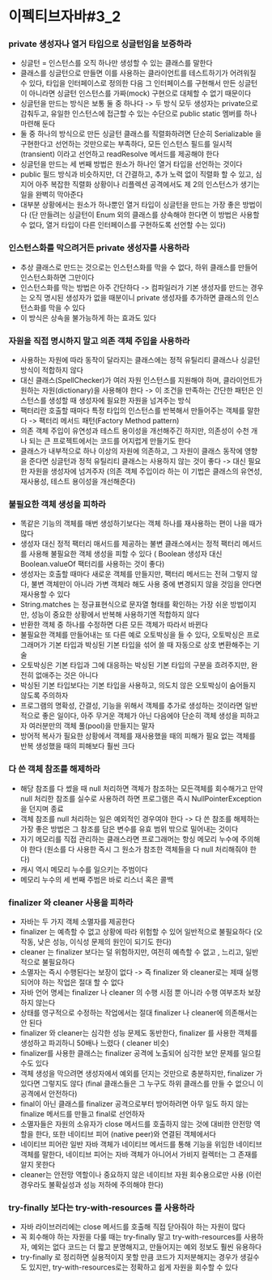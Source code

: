 # 이펙티브자바#3_2
### private 생성자나 열거 타입으로 싱글턴임을 보증하라
* 싱글턴 = 인스턴스를 오직 하나만 생성할 수 있는 클래스를 말한다
* 클래스를 싱글턴으로 만들면 이를 사용하는 클라이언트를 테스트하기가 어려워질 수 있다, 타입을 인터페이스로 정의한 다음 그 인터페이스를 구현해서 만든 싱글턴이 아니라면 싱글턴 인스턴스를 가짜(mock) 구현으로 대체할 수 없기 때문이다
* 싱글턴을 만드는 방식은 보통 둘 중 하나다 -> 두 방식 모두 생성자는 private으로 감춰두고, 유일한 인스턴스에 접근할 수 있는 수단으로 public static 멤버를 하나 마련해 둔다
* 둘 중 하나의 방식으로 만든 싱글턴 클래스를 직렬화하려면 단순히 Serializable 을 구현한다고 선언하는 것만으로는 부족하다, 모든 인스턴스 필드를 일시적(transient) 이라고 선언하고 readResolve 메서드를 제공해야 한다
* 싱글턴을 만드는 세 번째 방법은 원소가 하나인 열거 타입을 선언하는 것이다
* public 필드 방식과 비슷하지만, 더 간결하고, 추가 노력 없이 직렬화 할 수 있고, 심지어 아주 복잡한 직렬화 상황이나 리플렉션 공격에서도 제 2의 인스턴스가 생기는 일을 완벽히 막아준다
* 대부분 상황에서는 원소가 하나뿐인 열거 타입이 싱글턴을 만드는 가장 좋은 방법이다 (단 만들려는 싱글턴이 Enum 외의 클래스를 상속해야 한다면 이 방법은 사용할 수 없다, 열거 타입이 다른 인터페이스를 구현하도록 선언할 수는 있다)

### 인스턴스화를 막으려거든 private 생성자를 사용하라
* 추상 클래스로 만드는 것으로는 인스턴스화를 막을 수 없다, 하위 클래스를 만들어 인스턴스화하면 그만이다
* 인스턴스화를 막는 방법은 아주 간단하다 -> 컴파일러가 기본 생성자를 만드는 경우는 오직 명시된 생성자가 없을 때분이니 private 생성자를 추가하면 클래스의 인스턴스화를 막을 수 있다
* 이 방식은 상속을 불가능하게 하는 효과도 있다

### 자원을 직접 명시하지 말고 의존 객체 주입을 사용하라
* 사용하는 자원에 따라 동작이 달라지는 클래스에는 정적 유틸리티 클래스나 싱글턴 방식이 적합하지 않다
* 대신 클래스(SpellChecker)가 여러 자원 인스턴스를 지원해야 하며, 클라이언트가 원하는 자원(dictionary)을 사용해야 한다 -> 이 조건을 만족하는 간단한 패턴은 인스턴스를 생성할 때 생성자에 필요한 자원을 넘겨주는 방식
* 팩터리란 호출할 때마다 특정 타입의 인스턴스를 반복해서 만들어주는 객체를 말한다 -> 팩터리 메서드 패턴(Factory Method pattern)
* 의존 객체 주입이 유연성과 테스트 용이성을 개선해주긴 하지만, 의존성이 수천 개나 되는 큰 프로젝트에서는 코드를 어지럽게 만들기도 한다
* 클래스가 내부적으로 하나 이상의 자원에 의존하고, 그 자원이 클래스 동작에 영향을 준다면 싱글턴과 정적 유틸리티 클래스는 사용하지 않는 것이 좋다 -> 대신 필요한 자원을 생성자에 넘겨주자 (의존 객체 주입이라 하는 이 기법은 클래스의 유연성, 재사용성, 테스트 용이성을 개선해준다)

### 불필요한 객체 생성을 피하라
* 똑같은 기능의 객체를 매번 생성하기보다는 객체 하나를 재사용하는 편이 나을 때가 많다
* 생성자 대신 정적 팩터리 매서드를 제공하는 불변 클래스에서는 정적 팩터리 메서드를 사용해 불필요한 객체 생성을 피할 수 있다 ( Boolean 생성자 대신 Boolean.valueOf 팩터리를 사용하는 것이 좋다)
* 생성자는 호출할 때마다 새로운 객체를 만들지만, 팩터리 메서드는 전혀 그렇지 않다, 불변 객체만이 아니라 가변 객체라 해도 사용 중에 변경되지 않을 것임을 안다면 재사용할 수 있다
* String.matches 는 정규표현식으로 문자열 형태를 확인하는 가장 쉬운 방법이지만, 성능이 중요한 상황에서 반복해 사용하기엔 적합하지 않다
* 반환한 객체 중 하나를 수정하면 다른 모든 객체가 따라서 바뀐다
* 불필요한 객체를 만들어내는 또 다른 예로 오토박싱을 들 수 있다, 오토박싱은 프로그래머가 기본 타입과 박싱된 기본 타입을 섞어 쓸 때 자동으로 상호 변환해주는 기술
* 오토박싱은 기본 타입과 그에 대응하는 박싱된 기본 타입의 구분을 흐려주지만, 완전히 없애주는 것은 아니다
* 박싱된 기본 타입보다는 기본 타입을 사용하고, 의도치 않은 오토박싱이 숨어들지 않도록 주의하자
* 프로그램의 명확성, 간결성, 기능을 위해서 객체를 추가로 생성하는 것이라면 일반적으로 좋은 일이다, 아주 무거운 객체가 아닌 다음에야 단순히 객체 생성을 피하고자 여러분만의 객체 풀(pool)을 만들지는 말자
* 방어적 복사가 필요한 상황에서 객체를 재사용했을 때의 피해가 필요 없는 객체를 반복 생성했을 때의 피해보다 훨씬 크다

### 다 쓴 객체 참조를 해제하라
* 해당 참조를 다 썼을 때 null 처리하면 객체가 참조하는 모든객체를 회수해가고 만약 null 처리한 참조를 실수로 사용하려 하면 프로그램은 즉시 NullPointerException을 던지며 종료
* 객체 참조를 null 처리하는 일은 예외적인 경우여야 한다 -> 다 쓴 참조를 해제하는 가장 좋은 방법은 그 참조를 담은 변수를 유효 범위 밖으로 밀어내는 것이다
* 자기 메모리를 직접 관리하는 클래스라면 프로그래머는 항싱 메모리 누수에 주의해야 한다 (원소를 다 사용한 즉시 그 원소가 참조한 객체들을 다 null 처리해줘야 한다)
* 캐시 역시 메모리 누수를 일으키는 주범이다 
* 메모리 누수의 세 번째 주범은 바로 리스너 혹은 콜백

### finalizer 와 cleaner 사용을 피하라
* 자바는 두 가지 객체 소멸자를 제공한다
* finalizer 는 예측할 수 없고 상황에 따라 위험할 수 있어 일반적으로 불필요하다 (오작동, 낮은 성능, 이식성 문제의 원인이 되기도 한다)
* cleaner 는 finalizer 보다는 덜 위험하지만, 여전히 예측할 수 없고 , 느리고, 일반적으로 불필요하다
* 소멸자는 즉시 수행된다는 보장이 없다 -> 즉 finalizer 와 cleaner로는 제때 실행되어야 하는 작업은 절대 할 수 없다
* 자바 언어 명세는 finalizer 나 cleaner 의 수행 시점 뿐 아니라 수행 여부조차 보장하지 않는다
* 상태를 영구적으로 수정하는 작업에서는 절대 finalizer 나 cleaner에 의존해서는 안 된다
* finalizer 와 cleaner는 심각한 성능 문제도 동반한다, finalizer 를 사용한 객체를 생성하고 파괴하니 50배나 느렸다 ( cleaner 비슷)
* finalizer를 사용한 클래스는 finalizer 공격에 노출되어 심각한 보안 문제를 일으킬 수도 있다
* 객체 생성을 막으려면 생성자에서 예외를 던지는 것만으로 충분하지만, finalizer 가 있다면 그렇지도 않다 (final 클래스들은 그 누구도 하위 클래스를 만들 수 없으니 이 공격에서 안전하다)
* final이 아닌 클래스를 finalizer 공격으로부터 방어하려면 아무 일도 하지 않는 finalize 메서드를 만들고 final로 선언하자
* 소멸자들은 자원의 소유자가 close 메서드를 호출하지 않는 것에 대비한 안전망 역할을 한다, 또한 네이티브 피어 (native peer)와 연결된 객체에서다
* 네이티브 피어란 일반 자바 객체가 네이티브 메서드를 통해 기능을 위임한 네이티브 객체를 말한다, 네이티브 피어는 자바 객체가 아니어서 가비지 컬렉터는 그 존재를 알지 못한다
* cleaner는 안전망 역할이나 중요하지 않은 네이티브 자원 회수용으로만 사용 (이런 경우라도 불확실성과 성능 저하에 주의해야 한다)

### try-finally 보다는 try-with-resources 를 사용하라
* 자바 라이브러리에는 close 메서드를 호출해 직접 닫아줘야 하는 자원이 많다
* 꼭 회수해야 하는 자원을 다룰 때는 try-finally 말고 try-with-resources를 사용하자, 예외는 없다 코드는 더 짧고 분명해지고, 만들어지는 예외 정보도 훨씬 유용하다
* try-finally 로 정리하면 실용적이지 못할 만큼 코드가 지저분해지는 경우가 생길수도 있지만,  try-with-resources로는 정확하고 쉽게 자원을 회수할 수 있다
